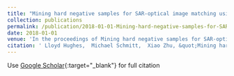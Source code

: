 ```yaml
---
title: "Mining hard negative samples for SAR-optical image matching using generative adversarial networks"
collection: publications
permalink: /publication/2018-01-01-Mining-hard-negative-samples-for-SAR-optical-image-matching-using-generative-adversarial-networks
date: 2018-01-01
venue: 'In the proceedings of Mining hard negative samples for SAR-optical image matching using generative adversarial networks'
citation: ' Lloyd Hughes,  Michael Schmitt,  Xiao Zhu, &quot;Mining hard negative samples for SAR-optical image matching using generative adversarial networks.&quot; In the proceedings of Mining hard negative samples for SAR-optical image matching using generative adversarial networks, 2018.'
---
```

Use [Google Scholar](https://scholar.google.com/scholar?q=Mining+hard+negative+samples+for+SAR+optical+image+matching+using+generative+adversarial+networks){:target="_blank"} for full citation